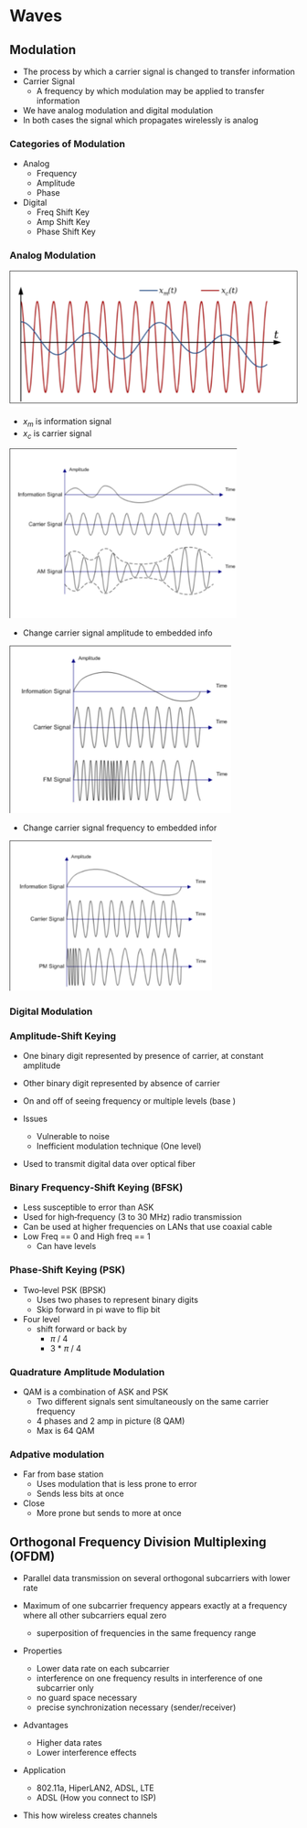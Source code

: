 

# Waves

## Modulation
- The process by which a carrier signal is changed to transfer information
- Carrier Signal 
    - A frequency by which modulation may be applied to transfer information
- We have analog modulation and digital modulation
- In both cases the signal which propagates wirelessly is analog


### Categories of Modulation
- Analog 
    - Frequency
    - Amplitude
    - Phase
- Digital
    - Freq Shift Key
    - Amp Shift Key
    - Phase Shift Key



### Analog Modulation

![analog](./analog.png)

- $x_m$ is information signal
- $x_c$ is carrier signal

![amp](./a_amp.png)

- Change carrier signal amplitude to embedded info

![freq](./f_amp.png)

- Change carrier signal frequency to embedded infor

![phase](./p_amp.png)



### Digital Modulation

### Amplitude‐Shift Keying
- One binary digit represented by presence of carrier, at constant amplitude
- Other binary digit represented by absence of carrier
- On and off of seeing frequency or multiple levels (base )

- Issues
    - Vulnerable to noise
    - Inefficient modulation technique (One level)
- Used to transmit digital data over optical fiber


### Binary Frequency‐Shift Keying (BFSK)
- Less susceptible to error than ASK
- Used for high‐frequency (3 to 30 MHz) radio transmission
- Can be used at higher frequencies on LANs that use coaxial cable
- Low Freq == 0 and High freq == 1
    - Can have levels



### Phase‐Shift Keying (PSK)
- Two‐level PSK (BPSK)
    - Uses two phases to represent binary digits
    - Skip forward in pi wave to flip bit
- Four level 
    - shift forward or back by 
        - $\pi$ / 4
        - 3 \* $\pi$ / 4

### Quadrature Amplitude Modulation
- QAM is a combination of ASK and PSK
    - Two different signals sent simultaneously on the same carrier frequency
    - 4 phases and 2 amp in picture (8 QAM)
    - Max is 64 QAM

### Adpative modulation
- Far from base station 
    - Uses modulation that is less prone to error
    - Sends less bits at once
- Close
    - More prone but sends to more at once


## Orthogonal Frequency Division Multiplexing (OFDM)
- Parallel data transmission on several orthogonal subcarriers with lower rate
- Maximum of one subcarrier frequency appears exactly at a frequency where all other subcarriers equal zero 
    - superposition of frequencies in the same frequency range


- Properties
    - Lower data rate on each subcarrier 
    - interference on one frequency results in interference of one subcarrier only
    - no guard space necessary
    - precise synchronization necessary (sender/receiver)
- Advantages
    - Higher data rates
    - Lower interference effects
- Application
    - 802.11a, HiperLAN2, ADSL, LTE
    - ADSL (How you connect to ISP)

- This how wireless creates channels




